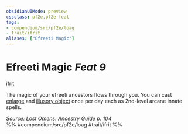 ```yaml
---
obsidianUIMode: preview
cssclass: pf2e,pf2e-feat
tags:
- compendium/src/pf2e/loag
- trait/ifrit
aliases: ["Efreeti Magic"]
---
```

# Efreeti Magic  *Feat 9*  
[ifrit](../../rules/traits/ifrit-b2.md)  


The magic of your efreeti ancestors flows through you. You can cast [enlarge](../spells/enlarge.md) and [illusory object](../spells/illusory-object.md) once per day each as 2nd-level arcane innate spells.

*Source: Lost Omens: Ancestry Guide p. 104*  
%% #compendium/src/pf2e/loag #trait/ifrit %%